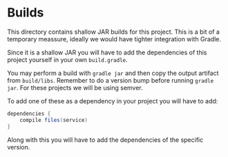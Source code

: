 # Builds

This directory contains shallow JAR builds for this project. This is a bit
of a temporary meassure, ideally we would have tighter integration with
Gradle.

Since it is a shallow JAR you will have to add the dependencies of this project
yourself in your own `build.gradle`.

You may perform a build with `gradle jar` and then copy the output artifact
from `build/libs`. Remember to do a version bump before running `gradle jar`.
For these projects we will be using semver.

To add one of these as a dependency in your project you will have to add:

```groovy
dependencies {
    compile files(service)
}
```

Along with this you will have to add the dependencies of the specific version.

